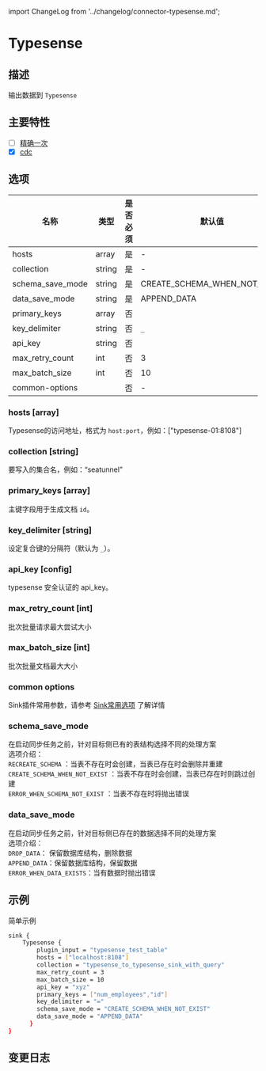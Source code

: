 import ChangeLog from '../changelog/connector-typesense.md';

# Typesense

## 描述

输出数据到 `Typesense`

## 主要特性

- [ ] [精确一次](../../concept/connector-v2-features.md)
- [x] [cdc](../../concept/connector-v2-features.md)

## 选项

|        名称        |   类型   | 是否必须 |             默认值              |
|------------------|--------|------|------------------------------|
| hosts            | array  | 是    | -                            |
| collection       | string | 是    | -                            |
| schema_save_mode | string | 是    | CREATE_SCHEMA_WHEN_NOT_EXIST |
| data_save_mode   | string | 是    | APPEND_DATA                  |
| primary_keys     | array  | 否    |                              |
| key_delimiter    | string | 否    | `_`                          |
| api_key          | string | 否    |                              |
| max_retry_count  | int    | 否    | 3                            |
| max_batch_size   | int    | 否    | 10                           |
| common-options   |        | 否    | -                            |

### hosts [array]

Typesense的访问地址，格式为 `host:port`，例如：["typesense-01:8108"]

### collection [string]

要写入的集合名，例如：“seatunnel”

### primary_keys [array]

主键字段用于生成文档 `id`。

### key_delimiter [string]

设定复合键的分隔符（默认为 `_`）。

### api_key [config]

typesense 安全认证的 api_key。

### max_retry_count [int]

批次批量请求最大尝试大小

### max_batch_size [int]

批次批量文档最大大小

### common options

Sink插件常用参数，请参考 [Sink常用选项](../sink-common-options.md) 了解详情

### schema_save_mode

在启动同步任务之前，针对目标侧已有的表结构选择不同的处理方案<br/>
选项介绍：<br/>
`RECREATE_SCHEMA` ：当表不存在时会创建，当表已存在时会删除并重建<br/>
`CREATE_SCHEMA_WHEN_NOT_EXIST` ：当表不存在时会创建，当表已存在时则跳过创建<br/>
`ERROR_WHEN_SCHEMA_NOT_EXIST` ：当表不存在时将抛出错误<br/>

### data_save_mode

在启动同步任务之前，针对目标侧已存在的数据选择不同的处理方案<br/>
选项介绍：<br/>
`DROP_DATA`： 保留数据库结构，删除数据<br/>
`APPEND_DATA`：保留数据库结构，保留数据<br/>
`ERROR_WHEN_DATA_EXISTS`：当有数据时抛出错误<br/>

## 示例

简单示例

```bash
sink {
    Typesense {
        plugin_input = "typesense_test_table"
        hosts = ["localhost:8108"]
        collection = "typesense_to_typesense_sink_with_query"
        max_retry_count = 3
        max_batch_size = 10
        api_key = "xyz"
        primary_keys = ["num_employees","id"]
        key_delimiter = "="
        schema_save_mode = "CREATE_SCHEMA_WHEN_NOT_EXIST"
        data_save_mode = "APPEND_DATA"
      }
}
```

## 变更日志

<ChangeLog />